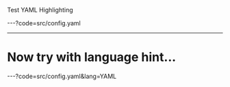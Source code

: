 Test YAML Highlighting

---?code=src/config.yaml

---

# Now try with language hint...

---?code=src/config.yaml&lang=YAML


